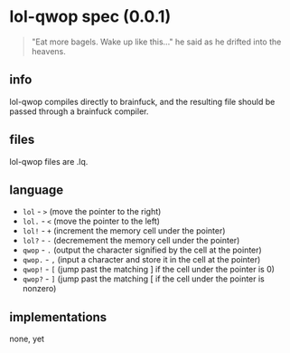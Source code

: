 # lol-qwop spec (0.0.1)

> "Eat more bagels. Wake up like this..." he said as he drifted into 
> the heavens.

## info

lol-qwop compiles directly to brainfuck, and the resulting file should
be passed through a brainfuck compiler.

## files

lol-qwop files are .lq.

## language

- `lol` - `>` (move the pointer to the right)
- `lol.` - `<` (move the pointer to the left)
- `lol!` - `+` (increment the memory cell under the pointer)
- `lol?` - `-` (decremement the memory cell under the pointer)
- `qwop` - `.` (output the character signified by the cell at the pointer)
- `qwop.` - `,` (input a character and store it in the cell at the pointer)
- `qwop!` - `[` (jump past the matching ] if the cell under the pointer is 0)
- `qwop?` - `]` (jump past the matching [ if the cell under the pointer is nonzero)

## implementations

none, yet
